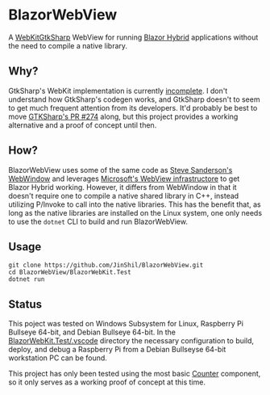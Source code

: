 # BlazorWebView
A [WebKitGtkSharp](https://github.com/GtkSharp/GtkSharp) WebView for running [Blazor Hybrid](https://learn.microsoft.com/en-us/aspnet/core/blazor/hybrid/) applications without the need to compile a native library.

## Why?
GtkSharp's WebKit implementation is currently [incomplete](https://github.com/GtkSharp/GtkSharp/pull/274).  I don't understand how GtkSharp's codegen works, and GtkSharp doesn't to seem to get much frequent attention from its developers. It'd probably be best to move [GTKSharp's PR #274](https://github.com/GtkSharp/GtkSharp/pull/274) along, but this project provides a working alternative and a proof of concept until then.

## How?
BlazorWebView uses some of the same code as [Steve Sanderson's WebWindow](https://github.com/SteveSandersonMS/WebWindow) and leverages [Microsoft's WebView infrastructore](https://github.com/dotnet/aspnetcore/tree/main/src/Components/WebView) to get Blazor Hybrid working.  However, it differs from WebWindow in that it doesn't require one to compile a native shared library in C++, instead utilizing P/Invoke to call into the native libraries.   This has the benefit that, as long as the native libraries are installed on the Linux system, one only needs to use the `dotnet` CLI to build and run BlazorWebView.

## Usage
```
git clone https://github.com/JinShil/BlazorWebView.git
cd BlazorWebView/BlazorWebKit.Test
dotnet run
```

## Status
This poject was tested on Windows Subsystem for Linux, Raspberry Pi Bullseye 64-bit, and Debian Bullseye 64-bit.  In the [BlazorWebKit.Test/.vscode](https://github.com/JinShil/BlazorWebView/tree/main/BlazorWebKit.Test/.vscode) directory the necessary configuration to build, deploy, and debug a Raspberry Pi from a Debian Bullseyse 64-bit workstation PC can be found.

This project has only been tested using the most basic [Counter](https://github.com/JinShil/BlazorWebView/blob/main/BlazorWebKit.Test/Counter.razor) component, so it only serves as a working proof of concept at this time.
